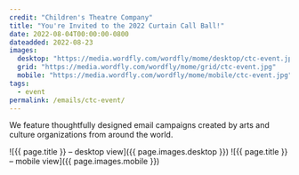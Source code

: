 ```yaml
---
credit: "Children's Theatre Company"
title: "You're Invited to the 2022 Curtain Call Ball!"
date: 2022-08-04T00:00:00-0800
dateadded: 2022-08-23
images:
  desktop: "https://media.wordfly.com/wordfly/mome/desktop/ctc-event.jpg"
  grid: "https://media.wordfly.com/wordfly/mome/grid/ctc-event.jpg"
  mobile: "https://media.wordfly.com/wordfly/mome/mobile/ctc-event.jpg"
tags:
  - event
permalink: /emails/ctc-event/
---
```

We feature thoughtfully designed email campaigns created by arts and culture organizations from around the world.

![{{ page.title }} – desktop view]({{ page.images.desktop }})
![{{ page.title }} – mobile view]({{ page.images.mobile }})
